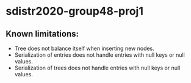 # sdistr2020-group48-proj1


## Known limitations:
- Tree does not balance itself when inserting new nodes.
- Serialization of entries does not handle entries with null keys or null values.
- Serialization of trees does not handle entries with null keys or null values.
